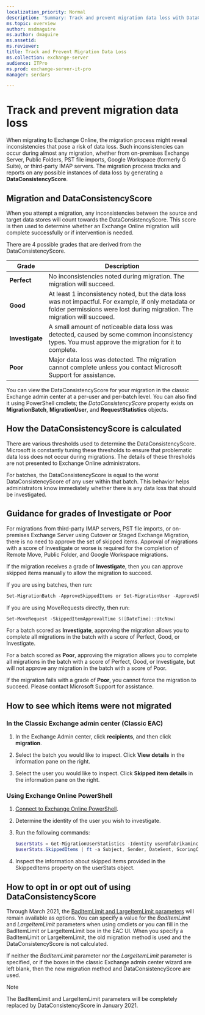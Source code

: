 ```yaml
---
localization_priority: Normal
description: 'Summary: Track and prevent migration data loss with DataConsistencyScore'
ms.topic: overview
author: msdmaguire
ms.author: dmaguire
ms.assetid: 
ms.reviewer: 
title: Track and Prevent Migration Data Loss
ms.collection: exchange-server
audience: ITPro
ms.prod: exchange-server-it-pro
manager: serdars

---
```


# Track and prevent migration data loss

When migrating to Exchange Online, the migration process might reveal inconsistencies that pose a risk of data loss. Such inconsistencies can occur during almost any migration, whether from on-premises Exchange Server, Public Folders, PST file imports, Google Workspace (formerly G Suite), or third-party IMAP servers. The migration process tracks and reports on any possible instances of data loss by generating a **DataConsistencyScore**.

## Migration and DataConsistencyScore

When you attempt a migration, any inconsistencies between the source and target data stores will count towards the DataConsistencyScore. This score is then used to determine whether an Exchange Online migration will complete successfully or if intervention is needed.

There are 4 possible grades that are derived from the DataConsistencyScore.

|Grade|Description|
|---|---|
|**Perfect**|No inconsistencies noted during migration. The migration will succeed.|
|**Good**|At least 1 inconsistency noted, but the data loss was not impactful. For example, if only metadata or folder permissions were lost during migration. The migration will succeed.|
|**Investigate**|A small amount of noticeable data loss was detected, caused by some common inconsistency types. You must approve the migration for it to complete.|
|**Poor**|Major data loss was detected. The migration cannot complete unless you contact Microsoft Support for assistance.|

You can view the DataConsistencyScore for your migration in the classic Exchange admin center at a per-user and per-batch level. You can also find it using PowerShell cmdlets; the *DataConsistencyScore* property exists on **MigrationBatch**, **MigrationUser**, and **RequestStatistics** objects.

## How the DataConsistencyScore is calculated

There are various thresholds used to determine the DataConsistencyScore. Microsoft is constantly tuning these thresholds to ensure that problematic data loss does not occur during migrations. The details of these thresholds are not presented to Exchange Online administrators.

For batches, the DataConsistencyScore is equal to the worst DataConsistencyScore of any user within that batch. This behavior helps administrators know immediately whether there is any data loss that should be investigated.

## Guidance for grades of Investigate or Poor

For migrations from third-party IMAP servers, PST file imports, or on-premises Exchange Server using Cutover or Staged Exchange Migration, there is no need to approve the set of skipped items.  Approval of migrations with a score of Investigate or worse is required for the completion of Remote Move, Public Folder, and Google Workspace migrations.

If the migration receives a grade of **Investigate**, then you can approve skipped items manually to allow the migration to succeed.

If you are using batches, then run:

```PowerShell
Set-MigrationBatch -ApproveSkippedItems or Set-MigrationUser -ApproveSkippedItems
```

If you are using MoveRequests directly, then run:

```PowerShell
Set-MoveRequest -SkippedItemApprovalTime $([DateTime]::UtcNow)
```

For a batch scored as **Investigate**, approving the migration allows you to complete all migrations in the batch with a score of Perfect, Good, or Investigate.

For a batch scored as **Poor**, approving the migration allows you to complete all migrations in the batch with a score of Perfect, Good, or Investigate, but will not approve any migration in the batch with a score of Poor.

If the migration fails with a grade of **Poor**, you cannot force the migration to succeed. Please contact Microsoft Support for assistance.

## How to see which items were not migrated

### In the Classic Exchange admin center (Classic EAC)

1. In the Exchange Admin center, click **recipients**, and then click **migration**.

2. Select the batch you would like to inspect. Click **View details** in the information pane on the right.

3. Select the user you would like to inspect. Click **Skipped item details** in the information pane on the right.

### Using Exchange Online PowerShell

1. [Connect to Exchange Online PowerShell](https://docs.microsoft.com/powershell/exchange/connect-to-exchange-online-powershell).

2. Determine the identity of the user you wish to investigate.

3. Run the following commands:

   ```PowerShell
   $userStats = Get-MigrationUserStatistics -Identity user@fabrikaminc.net -IncludeSkippedItems
   $userStats.SkippedItems | ft -a Subject, Sender, DateSent, ScoringClassifications
   ```

4. Inspect the information about skipped items provided in the SkippedItems property on the userStats object.

## How to opt in or opt out of using DataConsistencyScore

Through March 2021, the [BadItemLimit and LargeItemLimit parameters](https://docs.microsoft.com/powershell/module/exchange/new-moverequest) will remain available as options. You can specify a value for the *BadItemLimit* and *LargeItemLimit* parameters when using cmdlets or you can fill in the BadItemLimit or LargeItemLimit box in the EAC UI. When you specify a BadItemLimit or LargeItemLimit, the old migration method is used and the DataConsistencyScore is not calculated.

If neither the *BadItemLimit* parameter nor the *LargeItemLimit* parameter is specified, or if the boxes in the classic Exchange admin center wizard are left blank, then the new migration method and DataConsistencyScore are used.

> [!NOTE]
> The BadItemLimit and LargeItemLimit parameters will be completely replaced by DataConsistencyScore in January 2021.
